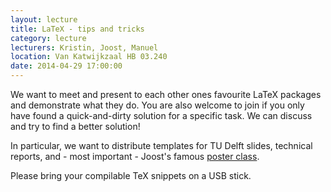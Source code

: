 ```yaml
---
layout: lecture
title: LaTeX - tips and tricks
category: lecture
lecturers: Kristin, Joost, Manuel
location: Van Katwijkzaal HB 03.240
date: 2014-04-29 17:00:00
---
```


We want to meet and present to each other ones favourite LaTeX packages and demonstrate what they do. You are also welcome to join if you only have found a quick-and-dirty solution for a specific task. We can discuss and try to find a better solution!

In particular, we want to distribute templates for TU Delft slides, technical reports, and - most important - Joost's famous [poster class].

Please bring your compilable TeX snippets on a USB stick.

[poster class]: https://github.com/joostvanzwieten/tudelft-poster
